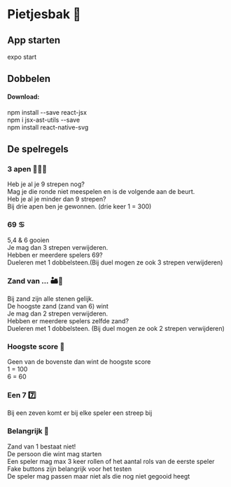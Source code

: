 # Pietjesbak 🎲

## App starten

expo start


## Dobbelen

#### Download:
npm install --save react-jsx  
npm i jsx-ast-utils --save  
npm install react-native-svg  


## De spelregels
### 3 apen 🙈🙉🙊
Heb je al je 9 strepen nog?  
    Mag je die ronde niet meespelen en is de volgende aan de beurt.  
Heb je al je minder dan 9 strepen?  
    Bij drie apen ben je gewonnen. (drie keer 1 = 300)  
### 69 ♋️
5,4 & 6 gooien  
Je mag dan 3 strepen verwijderen.  
Hebben er meerdere  spelers 69?  
Dueleren met 1 dobbelsteen.(Bij duel mogen ze ook 3 strepen verwijderen)  
### Zand van ... 🏜🐪
Bij zand zijn alle stenen gelijk.  
De hoogste zand (zand van 6) wint  
Je mag dan 2 strepen verwijderen.  
Hebben er meerdere spelers zelfde zand?  
Dueleren met 1 dobbelsteen. (Bij duel mogen ze ook 2 strepen verwijderen)  

### Hoogste score 🥑
Geen van de bovenste dan wint de hoogste score  
1 = 100  
6 = 60  
### Een 7 7️⃣
Bij een zeven komt er bij elke speler een streep bij  
### Belangrijk 🥔
Zand van 1 bestaat niet!  
De persoon die wint mag starten  
Een speler mag max 3 keer rollen of het aantal rols van de eerste speler  
Fake buttons zijn belangrijk voor het testen  
De speler mag passen maar niet als die nog niet gegooid heegt  

